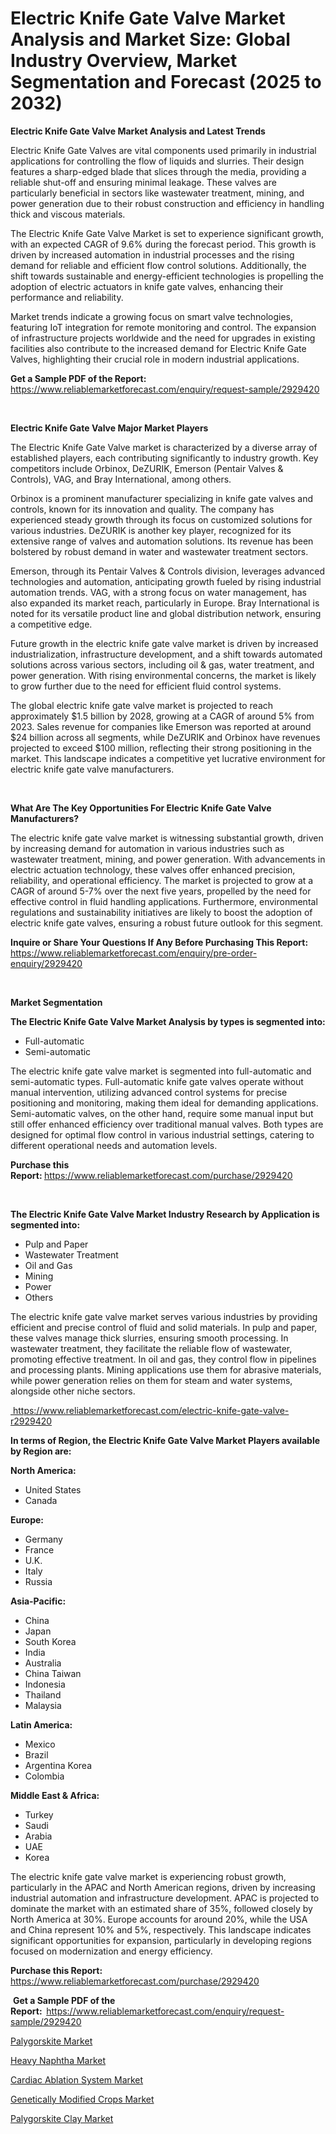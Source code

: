 <p><h1>Electric Knife Gate Valve Market Analysis and Market Size: Global Industry Overview, Market Segmentation and Forecast (2025 to 2032)</h1></p><p><strong>Electric Knife Gate Valve Market Analysis and Latest Trends</strong></p>
<p><p>Electric Knife Gate Valves are vital components used primarily in industrial applications for controlling the flow of liquids and slurries. Their design features a sharp-edged blade that slices through the media, providing a reliable shut-off and ensuring minimal leakage. These valves are particularly beneficial in sectors like wastewater treatment, mining, and power generation due to their robust construction and efficiency in handling thick and viscous materials.</p><p>The Electric Knife Gate Valve Market is set to experience significant growth, with an expected CAGR of 9.6% during the forecast period. This growth is driven by increased automation in industrial processes and the rising demand for reliable and efficient flow control solutions. Additionally, the shift towards sustainable and energy-efficient technologies is propelling the adoption of electric actuators in knife gate valves, enhancing their performance and reliability.</p><p>Market trends indicate a growing focus on smart valve technologies, featuring IoT integration for remote monitoring and control. The expansion of infrastructure projects worldwide and the need for upgrades in existing facilities also contribute to the increased demand for Electric Knife Gate Valves, highlighting their crucial role in modern industrial applications.</p></p>
<p><strong>Get a Sample PDF of the Report:&nbsp;</strong> <a href="https://www.reliablemarketforecast.com/enquiry/request-sample/2929420?utm_campaign=1832&utm_medium=2&utm_source=Github&utm_content=ia&utm_term=12032025&utm_id=electric-knife-gate-valve">https://www.reliablemarketforecast.com/enquiry/request-sample/2929420</a></p>
<p>&nbsp;</p>
<p><strong>Electric Knife Gate Valve Major Market Players</strong></p>
<p><p>The Electric Knife Gate Valve market is characterized by a diverse array of established players, each contributing significantly to industry growth. Key competitors include Orbinox, DeZURIK, Emerson (Pentair Valves & Controls), VAG, and Bray International, among others.</p><p>Orbinox is a prominent manufacturer specializing in knife gate valves and controls, known for its innovation and quality. The company has experienced steady growth through its focus on customized solutions for various industries. DeZURIK is another key player, recognized for its extensive range of valves and automation solutions. Its revenue has been bolstered by robust demand in water and wastewater treatment sectors.</p><p>Emerson, through its Pentair Valves & Controls division, leverages advanced technologies and automation, anticipating growth fueled by rising industrial automation trends. VAG, with a strong focus on water management, has also expanded its market reach, particularly in Europe. Bray International is noted for its versatile product line and global distribution network, ensuring a competitive edge.</p><p>Future growth in the electric knife gate valve market is driven by increased industrialization, infrastructure development, and a shift towards automated solutions across various sectors, including oil & gas, water treatment, and power generation. With rising environmental concerns, the market is likely to grow further due to the need for efficient fluid control systems.</p><p>The global electric knife gate valve market is projected to reach approximately $1.5 billion by 2028, growing at a CAGR of around 5% from 2023. Sales revenue for companies like Emerson was reported at around $24 billion across all segments, while DeZURIK and Orbinox have revenues projected to exceed $100 million, reflecting their strong positioning in the market. This landscape indicates a competitive yet lucrative environment for electric knife gate valve manufacturers.</p></p>
<p>&nbsp;</p>
<p><strong>What Are The Key Opportunities For Electric Knife Gate Valve Manufacturers?</strong></p>
<p><p>The electric knife gate valve market is witnessing substantial growth, driven by increasing demand for automation in various industries such as wastewater treatment, mining, and power generation. With advancements in electric actuation technology, these valves offer enhanced precision, reliability, and operational efficiency. The market is projected to grow at a CAGR of around 5-7% over the next five years, propelled by the need for effective control in fluid handling applications. Furthermore, environmental regulations and sustainability initiatives are likely to boost the adoption of electric knife gate valves, ensuring a robust future outlook for this segment.</p></p>
<p><strong>Inquire or Share Your Questions If Any Before Purchasing This Report:</strong> <a href="https://www.reliablemarketforecast.com/enquiry/pre-order-enquiry/2929420?utm_campaign=1832&utm_medium=2&utm_source=Github&utm_content=ia&utm_term=12032025&utm_id=electric-knife-gate-valve">https://www.reliablemarketforecast.com/enquiry/pre-order-enquiry/2929420</a></p>
<p>&nbsp;</p>
<p><strong>Market Segmentation</strong></p>
<p><strong>The Electric Knife Gate Valve Market Analysis by types is segmented into:</strong></p>
<p><ul><li>Full-automatic</li><li>Semi-automatic</li></ul></p>
<p><p>The electric knife gate valve market is segmented into full-automatic and semi-automatic types. Full-automatic knife gate valves operate without manual intervention, utilizing advanced control systems for precise positioning and monitoring, making them ideal for demanding applications. Semi-automatic valves, on the other hand, require some manual input but still offer enhanced efficiency over traditional manual valves. Both types are designed for optimal flow control in various industrial settings, catering to different operational needs and automation levels.</p></p>
<p><strong>Purchase this Report:&nbsp;</strong><a href="https://www.reliablemarketforecast.com/purchase/2929420?utm_campaign=1832&utm_medium=2&utm_source=Github&utm_content=ia&utm_term=12032025&utm_id=electric-knife-gate-valve">https://www.reliablemarketforecast.com/purchase/2929420</a></p>
<p>&nbsp;</p>
<p><strong>The Electric Knife Gate Valve Market Industry Research by Application is segmented into:</strong></p>
<p><ul><li>Pulp and Paper</li><li>Wastewater Treatment</li><li>Oil and Gas</li><li>Mining</li><li>Power</li><li>Others</li></ul></p>
<p><p>The electric knife gate valve market serves various industries by providing efficient and precise control of fluid and solid materials. In pulp and paper, these valves manage thick slurries, ensuring smooth processing. In wastewater treatment, they facilitate the reliable flow of wastewater, promoting effective treatment. In oil and gas, they control flow in pipelines and processing plants. Mining applications use them for abrasive materials, while power generation relies on them for steam and water systems, alongside other niche sectors.</p></p>
<p><a href="https://www.reliablemarketforecast.com/electric-knife-gate-valve-r2929420?utm_campaign=1832&utm_medium=2&utm_source=Github&utm_content=ia&utm_term=12032025&utm_id=electric-knife-gate-valve">&nbsp;https://www.reliablemarketforecast.com/electric-knife-gate-valve-r2929420</a></p>
<p><strong>In terms of Region, the Electric Knife Gate Valve Market Players available by Region are:</strong></p>
<p>
    <p> <strong> North America: </strong>
        <ul>
            <li>United States</li>
            <li>Canada</li>
        </ul>
        </p> 
    <p> <strong> Europe: </strong>
        <ul>
            <li>Germany</li>
            <li>France</li>
            <li>U.K.</li>
            <li>Italy</li>
            <li>Russia</li>
        </ul>
        </p> 
    <p> <strong> Asia-Pacific: </strong>
        <ul>
            <li>China</li>
            <li>Japan</li>
            <li>South Korea</li>
            <li>India</li>
            <li>Australia</li>
            <li>China Taiwan</li>
            <li>Indonesia</li>
            <li>Thailand</li>
            <li>Malaysia</li>
        </ul>
        </p> 
    <p> <strong> Latin America: </strong>
        <ul>
            <li>Mexico</li>
            <li>Brazil</li>
            <li>Argentina Korea</li>
            <li>Colombia</li>
        </ul>
        </p> 
    <p> <strong> Middle East & Africa: </strong>
        <ul>
            <li>Turkey</li>
            <li>Saudi</li>
            <li>Arabia</li>
            <li>UAE</li>
            <li>Korea</li>
        </ul>
    </p>
    </p>
<p><p>The electric knife gate valve market is experiencing robust growth, particularly in the APAC and North American regions, driven by increasing industrial automation and infrastructure development. APAC is projected to dominate the market with an estimated share of 35%, followed closely by North America at 30%. Europe accounts for around 20%, while the USA and China represent 10% and 5%, respectively. This landscape indicates significant opportunities for expansion, particularly in developing regions focused on modernization and energy efficiency.</p></p>
<p><strong>Purchase this Report: </strong><a href="https://www.reliablemarketforecast.com/purchase/2929420?utm_campaign=1832&utm_medium=2&utm_source=Github&utm_content=ia&utm_term=12032025&utm_id=electric-knife-gate-valve">https://www.reliablemarketforecast.com/purchase/2929420</a></p>
<p>&nbsp;<strong>Get a Sample PDF of the Report:&nbsp;&nbsp;</strong><a href="https://www.reliablemarketforecast.com/enquiry/request-sample/2929420?utm_campaign=1832&utm_medium=2&utm_source=Github&utm_content=ia&utm_term=12032025&utm_id=electric-knife-gate-valve">https://www.reliablemarketforecast.com/enquiry/request-sample/2929420</a></p>
<p><strong></strong></p>
<p><p><a href="https://github.com/ryantindyaiz/Market-Research-Report-List-1/blob/main/palygorskite-market.md?utm_campaign=1832&utm_medium=2&utm_source=Github&utm_content=ia&utm_term=12032025&utm_id=electric-knife-gate-valve">Palygorskite Market</a></p><p><a href="https://github.com/alefermeivys/Market-Research-Report-List-1/blob/main/heavy-naphtha-market.md?utm_campaign=1832&utm_medium=2&utm_source=Github&utm_content=ia&utm_term=12032025&utm_id=electric-knife-gate-valve">Heavy Naphtha Market</a></p><p><a href="https://github.com/kluviabolofo/Market-Research-Report-List-1/blob/main/cardiac-ablation-system-market.md?utm_campaign=1832&utm_medium=2&utm_source=Github&utm_content=ia&utm_term=12032025&utm_id=electric-knife-gate-valve">Cardiac Ablation System Market</a></p><p><a href="https://github.com/toghojbeinta/Market-Research-Report-List-1/blob/main/genetically-modified-crops-market.md?utm_campaign=1832&utm_medium=2&utm_source=Github&utm_content=ia&utm_term=12032025&utm_id=electric-knife-gate-valve">Genetically Modified Crops Market</a></p><p><a href="https://github.com/spehnluenaru/Market-Research-Report-List-1/blob/main/palygorskite-clay-market.md?utm_campaign=1832&utm_medium=2&utm_source=Github&utm_content=ia&utm_term=12032025&utm_id=electric-knife-gate-valve">Palygorskite Clay Market</a></p></p>